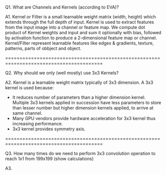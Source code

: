 Q1. What are Channels and Kernels (according to EVA)?


A1. Kernel or Filter is a small learnable weight matrix (width, height) which extends through the full depth of input.
    Kernel is used to extract features from the input image into a channel or feature map. We compute dot product of
    Kernel weights and input and sum it optionally with bias, followed by activation function to produce a 2-dimensional
    feature map or channel. Kernel/Filter represent learnable features like edges & gradients, texture, patterns,
    parts of obbject and object. 


========================================================================================


Q2. Why should we only (well mostly) use 3x3 Kernels?

A2. Kernel is a learnable weight matrix typically of 3x3 dimension. A 3x3 kernel is used because:

* It reduces number of parameters than a higher dimension kernel. Multiple 3x3 kernels applied in succession have less
  parameters to store than lesser number but higher dimension kernels applied, to arrive at same channel.
* Many GPU vendors provide hardware acceleration for 3x3 kernel thus increasing performance.
* 3x3 kernel provides symmetry axis.


========================================================================================


Q3. How many times do we need to perform 3x3 convolution operation to reach 1x1 from 199x199 (show calculations)

A3. 
